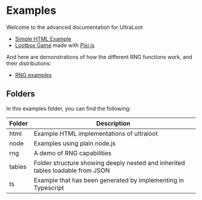 # Examples

Welcome to the advanced documentation for UltraLoot

* [Simple HTML Example](html/simple_html_example.html)
* [Lootbox Game](html/loogbox_game.html) made with [Pixi.js](https://pixijs.com/)

And here are demonstrations of how the different RNG functions work, and their distributions:
* [RNG examples](rng/index.html)

## Folders

In this examples folder, you can find the following:

| Folder | Description                                                                    |
|--------|--------------------------------------------------------------------------------|
| html   | Example HTML implementations of ultraloot                                      |
| node   | Examples using plain node.js                                                   |
| rng    | A demo of RNG capabilities                                                     |
| tables | Folder structure showing deeply nested and inherited tables loadable from JSON |
| ts     | Example that has been generated by implementing in Typescript                  |